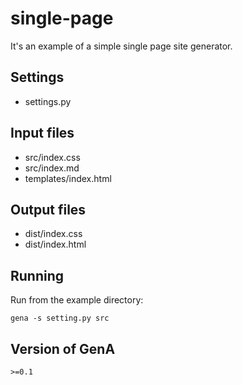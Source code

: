 single-page
===========

It's an example of a simple single page site generator.


Settings
--------
* settings.py


Input files
-----------
* src/index.css
* src/index.md
* templates/index.html


Output files
------------
* dist/index.css
* dist/index.html


Running
-------
Run from the example directory:

    gena -s setting.py src


Version of GenA
---------------
    >=0.1
